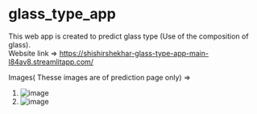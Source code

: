 # glass_type_app

This web app is created to predict glass type (Use of the composition of glass).<br>
Website link => https://shishirshekhar-glass-type-app-main-l84av8.streamlitapp.com/ <br>

Images( Thesse images are of prediction page only) =>
  
  1. ![image](https://user-images.githubusercontent.com/71517975/131455902-57424652-0a8b-48a2-b06e-9fb88ee5f956.png)
  2. ![image](https://user-images.githubusercontent.com/71517975/131455944-48842ac8-54bd-4755-87e2-54a46d79b54a.png)
